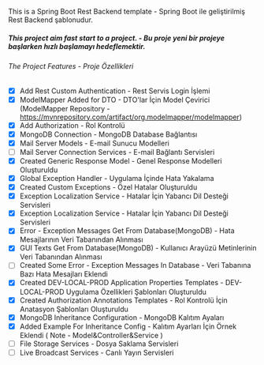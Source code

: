 
This is a Spring Boot Rest Backend template - Spring Boot ile geliştirilmiş Rest Backend şablonudur.

##### This project aim fast start to a project. - Bu proje yeni bir projeye başlarken hızlı başlamayı hedeflemektir.



###### The Project Features - Proje Özellikleri

- [x] Add Rest Custom Authentication - Rest Servis Login İşlemi
- [x] ModelMapper Added for DTO - DTO'lar İçin Model Çevirici (ModelMapper Repository - https://mvnrepository.com/artifact/org.modelmapper/modelmapper)
- [x] Add Authorization - Rol Kontrolü
- [x] MongoDB Connection - MongoDB Database Bağlantısı
- [x] Mail Server Models - E-mail Sunucu Modelleri
- [ ] Mail Server Connection Services - E-mail Bağlantı Servisleri
- [x] Created Generic Response Model - Genel Response Modelleri Oluşturuldu
- [x] Global Exception Handler - Uygulama İçinde Hata Yakalama  
- [x] Created Custom Exceptions - Özel Hatalar Oluşturuldu
- [x] Exception Localization Service - Hatalar İçin Yabancı Dil Desteği Servisleri
- [x] Exception Localization Service - Hatalar İçin Yabancı Dil Desteği Servisleri
- [x] Error - Exception Messages Get From Database(MongoDB) - Hata Mesajlarının Veri Tabanından Alınması
- [x] GUI Texts Get From Database(MongoDB) - Kullanıcı Arayüzü Metinlerinin Veri Tabanından Alınması
- [ ] Created Some Error - Exception Messages In Database - Veri Tabanına Bazı Hata Mesajları Eklendi
- [x] Created DEV-LOCAL-PROD Application Properties Templates - DEV-LOCAL-PROD Uygulama Özellikleri Şablonları Oluşturuldu
- [x] Created Authorization Annotations Templates - Rol Kontrolü İçin Anatasyon Şablonları Oluşturuldu 
- [x] MongoDB Inheritance Configuration - MongoDB Kalıtım Ayaları
- [x] Added Example For Inheritance Config - Kalıtım Ayarları İçin Örnek Eklendi ( Note - Model&Controller&Service )
- [ ] File Storage Services - Dosya Saklama Servisleri
- [ ] Live Broadcast Services - Canlı Yayın Servisleri
